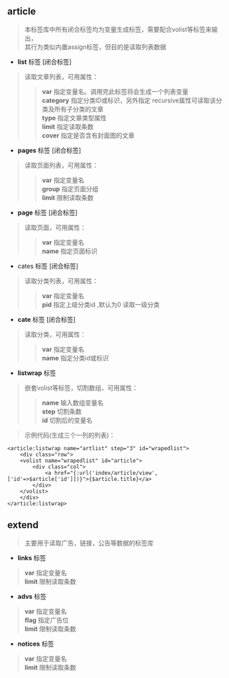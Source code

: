 ## article

> 本标签库中所有闭合标签均为变量生成标签，需要配合volist等标签来输出，<br />其行为类似内置assign标签，但目的是读取列表数据

* **list** 标签 [闭合标签]

> 读取文章列表，可用属性：
>> **var** 指定变量名。调用完此标签将会生成一个列表变量<br />
   **category** 指定分类ID或标识，另外指定 recursive属性可读取该分类及所有子分类的文章<br />
   **type** 指定文章类型属性<br />
   **limit** 指定读取条数<br />
   **cover** 指定是否含有封面图的文章

* **pages** 标签 [闭合标签]

> 读取页面列表，可用属性：
>> **var** 指定变量名<br />
    **group** 指定页面分组<br />
    **limit** 限制读取条数
    
* **page** 标签 [闭合标签]

> 读取页面，可用属性：
>> **var** 指定变量名<br />
    **name** 指定页面标识
    
* cates 标签 [闭合标签]

> 读取分类列表，可用属性：
>> **var** 指定变量名<br />
    **pid** 指定上级分类id ,默认为0 读取一级分类
    
* **cate** 标签 [闭合标签]

> 读取分类，可用属性：
>> **var** 指定变量名<br />
    **name** 指定分类id或标识
    
* **listwrap** 标签

> 嵌套volist等标签，切割数组，可用属性：
>> **name** 输入数组变量名<br />
    **step** 切割条数<br />
    **id** 切割后的变量名
    
> 示例代码(生成三个一列的列表)：
```
<article:listwrap name="artlist" step="3" id="wrapedlist">
    <div class="row">
    <volist name="wrapedlist" id="article">
        <div class="col">
            <a href="{:url('index/article/view',['id'=>$article['id']])}">{$article.title}</a>
        </div>
    </volist>
    </div>
</article:listwrap>
```

## extend

> 主要用于读取广告，链接，公告等数据的标签库

* **links** 标签
> **var** 指定变量名<br />
**limit** 限制读取条数

* **advs** 标签
> **var** 指定变量名<br />
**flag** 指定广告位<br />
**limit** 限制读取条数

* **notices** 标签
> **var** 指定变量名<br />
**limit** 限制读取条数